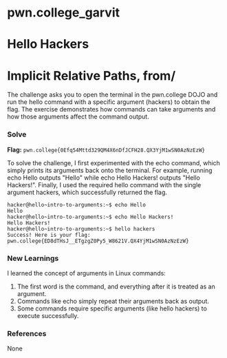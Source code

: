 # pwn.college_garvit
# Hello Hackers

# Implicit Relative Paths, from/
The challenge asks you to open the terminal in the pwn.college DOJO and run the hello command with a specific argument (hackers) to obtain the flag. The exercise demonstrates how commands can take arguments and how those arguments affect the command output.

### Solve
**Flag:** `pwn.college{0Efq54Mttd329QM4X6nDfJCFH28.QX3YjM1wSN0AzNzEzW}`

To solve the challenge, I first experimented with the echo command, which simply prints its arguments back onto the terminal. For example, running echo Hello outputs "Hello" while echo Hello Hackers! outputs "Hello Hackers!". Finally, I used the required hello command with the single argument hackers, which successfully returned the flag.

```
hacker@hello~intro-to-arguments:~$ echo Hello
Hello
hacker@hello~intro-to-arguments:~$ echo Hello Hackers!
Hello Hackers!
hacker@hello~intro-to-arguments:~$ hello hackers
Success! Here is your flag:
pwn.college{ED8dTHsJ__ETgzgZ0Py5_W8621V.QX4YjM1wSN0AzNzEzW}
```
    
### New Learnings
I learned the concept of arguments in Linux commands:

1. The first word is the command, and everything after it is treated as an argument.
2. Commands like echo simply repeat their arguments back as output.
3. Some commands require specific arguments (like hello hackers) to execute successfully.

### References 
None